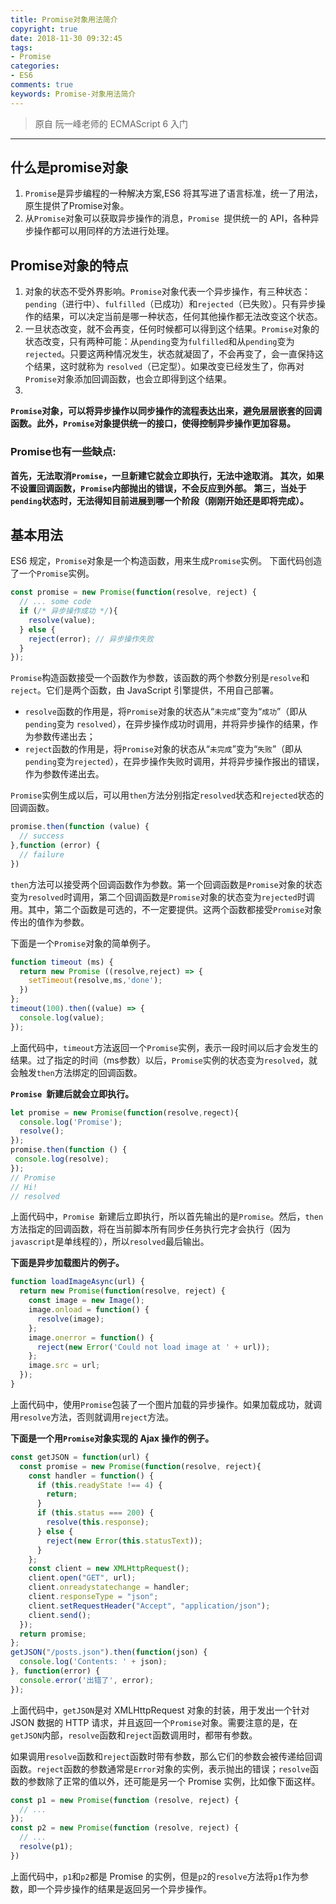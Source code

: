 ```yaml
---
title: Promise对象用法简介
copyright: true
date: 2018-11-30 09:32:45
tags:
- Promise
categories:
- ES6
comments: true
keywords: Promise-对象用法简介
---
```


>原自 阮一峰老师的 ECMAScript 6 入门

***
<!-- more -->

## 什么是promise对象

 1. `Promise`是异步编程的一种解决方案,ES6 将其写进了语言标准，统一了用法，原生提供了Promise对象。
 2. 从`Promise`对象可以获取异步操作的消息，`Promise `提供统一的 API，各种异步操作都可以用同样的方法进行处理。

## Promise对象的特点
 
 1. 对象的状态不受外界影响。`Promise`对象代表一个异步操作，有三种状态：`pending`（进行中）、`fulfilled`（已成功）和`rejected`（已失败）。只有异步操作的结果，可以决定当前是哪一种状态，任何其他操作都无法改变这个状态。
 2. 一旦状态改变，就不会再变，任何时候都可以得到这个结果。`Promise`对象的状态改变，只有两种可能：从`pending`变为`fulfilled`和从`pending`变为`rejected`。只要这两种情况发生，状态就凝固了，不会再变了，会一直保持这个结果，这时就称为 `resolved`（已定型）。如果改变已经发生了，你再对`Promise`对象添加回调函数，也会立即得到这个结果。
 3. 
**`Promise`对象，可以将异步操作以同步操作的流程表达出来，避免层层嵌套的回调函数。此外，`Promise`对象提供统一的接口，使得控制异步操作更加容易。**

### Promise也有一些缺点:
**首先，无法取消`Promise`，一旦新建它就会立即执行，无法中途取消。
其次，如果不设置回调函数，`Promise`内部抛出的错误，不会反应到外部。
第三，当处于`pending`状态时，无法得知目前进展到哪一个阶段（刚刚开始还是即将完成）。**

## 基本用法
ES6 规定，`Promise`对象是一个构造函数，用来生成`Promise`实例。
下面代码创造了一个`Promise`实例。
```javascript
const promise = new Promise(function(resolve, reject) {
  // ... some code
  if (/* 异步操作成功 */){
    resolve(value);
  } else {
    reject(error); // 异步操作失败
  }
});
```
`Promise`构造函数接受一个函数作为参数，该函数的两个参数分别是`resolve`和`reject`。它们是两个函数，由 JavaScript 引擎提供，不用自己部署。

 - `resolve`函数的作用是，将`Promise`对象的状态从“`未完成`”变为“`成功`”（即从 `pending`变为 `resolved`），在异步操作成功时调用，并将异步操作的结果，作为参数传递出去；
 - `reject`函数的作用是，将`Promise`对象的状态从“`未完成`”变为“`失败`”（即从 `pending`变为`rejected`），在异步操作失败时调用，并将异步操作报出的错误，作为参数传递出去。

`Promise`实例生成以后，可以用`then`方法分别指定`resolved`状态和`rejected`状态的回调函数。
```javascript
promise.then(function (value) {
  // success
},function (error) {
  // failure
})
```
`then`方法可以接受两个回调函数作为参数。第一个回调函数是`Promise`对象的状态变为`resolved`时调用，第二个回调函数是`Promise`对象的状态变为`rejected`时调用。其中，第二个函数是可选的，不一定要提供。这两个函数都接受`Promise`对象传出的值作为参数。

下面是一个`Promise`对象的简单例子。
```javascript
function timeout (ms) {
  return new Promise ((resolve,reject) => {
    setTimeout(resolve,ms,'done');
  })
};
timeout(100).then((value) => {
  console.log(value);
});
```
上面代码中，`timeout`方法返回一个`Promise`实例，表示一段时间以后才会发生的结果。过了指定的时间（ms参数）以后，`Promise`实例的状态变为`resolved`，就会触发`then`方法绑定的回调函数。

**`Promise `新建后就会立即执行。**
```javascript
let promise = new Promise(function(resolve,regect){
  console.log('Promise');
  resolve();
});
promise.then(function () {
 console.log(resolve);
});
// Promise
// Hi!
// resolved
```
上面代码中，`Promise `新建后立即执行，所以首先输出的是`Promise`。然后，`then`方法指定的回调函数，将在当前脚本所有同步任务执行完才会执行（因为`javascript`是单线程的），所以`resolved`最后输出。

**下面是异步加载图片的例子。**
```javascript
function loadImageAsync(url) {
  return new Promise(function(resolve, reject) {
    const image = new Image();
    image.onload = function() {
      resolve(image);
    };
    image.onerror = function() {
      reject(new Error('Could not load image at ' + url));
    };
    image.src = url;
  });
}
```
上面代码中，使用`Promise`包装了一个图片加载的异步操作。如果加载成功，就调用`resolve`方法，否则就调用`reject`方法。

**下面是一个用`Promise`对象实现的 Ajax 操作的例子。**
```javascript
const getJSON = function(url) {
  const promise = new Promise(function(resolve, reject){
    const handler = function() {
      if (this.readyState !== 4) {
        return;
      }
      if (this.status === 200) {
        resolve(this.response);
      } else {
        reject(new Error(this.statusText));
      }
    };
    const client = new XMLHttpRequest();
    client.open("GET", url);
    client.onreadystatechange = handler;
    client.responseType = "json";
    client.setRequestHeader("Accept", "application/json");
    client.send();
  });
  return promise;
};
getJSON("/posts.json").then(function(json) {
  console.log('Contents: ' + json);
}, function(error) {
  console.error('出错了', error);
});
```
上面代码中，`getJSON`是对 XMLHttpRequest 对象的封装，用于发出一个针对 JSON 数据的 HTTP 请求，并且返回一个`Promise`对象。需要注意的是，在`getJSON`内部，`resolve`函数和`reject`函数调用时，都带有参数。

如果调用`resolve`函数和`reject`函数时带有参数，那么它们的参数会被传递给回调函数。`reject`函数的参数通常是`Error`对象的实例，表示抛出的错误；`resolve`函数的参数除了正常的值以外，还可能是另一个 Promise 实例，比如像下面这样。
```javascript
const p1 = new Promise(function (resolve, reject) {
  // ...
});
const p2 = new Promise(function (resolve, reject) {
  // ...
  resolve(p1);
})
```
上面代码中，`p1`和`p2`都是 Promise 的实例，但是`p2`的`resolve`方法将`p1`作为参数，即一个异步操作的结果是返回另一个异步操作。


